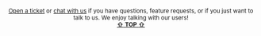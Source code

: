 
<br/>

<p align="center">

<sup>
<a href="https://github.com/reframejs/wildcard-api/issues/new">Open a ticket</a> or
<a href="https://discord.gg/kqXf65G">chat with us</a>
if you have questions, feature requests, or if you just want to talk to us.
</sup>

<sup>
We enjoy talking with our users!
</sup>

<br/>

<sup>
<a href="!ARGUMENT-1"><b>&#8679;</b> <b>TOP</b> <b>&#8679;</b></a>
</sup>

</p>

<br/>
<br/>
